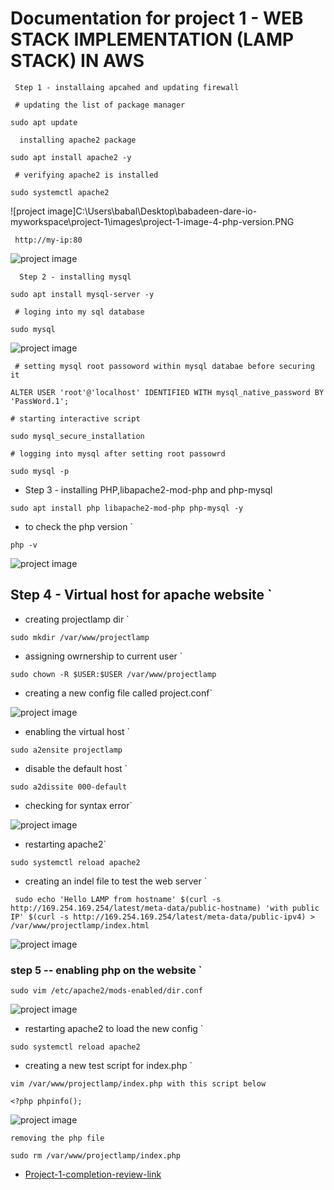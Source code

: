 # Documentation for project 1 - WEB STACK IMPLEMENTATION (LAMP STACK) IN AWS

` Step 1 - installaing apcahed and updating firewall`

` # updating the list of package manager`

`sudo apt update`

`  installing apache2 package`

`sudo apt install apache2 -y `

` # verifying apache2 is installed`

`sudo systemctl apache2`

![project image]C:\Users\babal\Desktop\babadeen-dare-io-myworkspace\project-1\images\project-1-image-4-php-version.PNG

` http://my-ip:80`

![project image](./images/Project1-Image2-apache-default-page.PNG)

`  Step 2 - installing mysql`

` sudo apt install mysql-server -y `

` # loging into my sql database`

` sudo mysql `

![project image](./images/Project1-Image3-mysql-passoword.PNG)



` # setting mysql root passoword within mysql databae before securing it`

` ALTER USER 'root'@'localhost' IDENTIFIED WITH mysql_native_password BY 'PassWord.1'; `

` # starting interactive script `

` sudo mysql_secure_installation `

` # logging into mysql after setting root passowrd `

` sudo mysql -p `

*  Step 3 - installing PHP,libapache2-mod-php and  php-mysql 

` sudo apt install php libapache2-mod-php php-mysql -y `

*  to check the php version `

` php -v ` 

![project image](./images/project-1-image-4-php-version.PNG)

## Step 4 - Virtual host for apache website `

*  creating projectlamp dir `

`sudo mkdir /var/www/projectlamp`

* assigning owrnership to current user `

` sudo chown -R $USER:$USER /var/www/projectlamp `

*  creating a new config file called project.conf` 

![project image](./images/project-1-image-5-projectlamp-conf.PNG)

*  enabling the virtual host `

` sudo a2ensite projectlamp `

*  disable the default host `

` sudo a2dissite 000-default `

* checking for syntax error`

![project image](./images/project-1-image-6-ena-disab-configtest.PNG)

* restarting apache2`

` sudo systemctl reload apache2 `

*  creating an indel file to test the web server `

` sudo echo 'Hello LAMP from hostname' $(curl -s http://169.254.169.254/latest/meta-data/public-hostname) 'with public IP' $(curl -s http://169.254.169.254/latest/meta-data/public-ipv4) > /var/www/projectlamp/index.html` 


![project image](./images/project-1-image-7-new-website-test-page.PNG)


### step 5 -- enabling php on the website `

` sudo vim /etc/apache2/mods-enabled/dir.conf `

![project image](./images/project-1-image-8-mods-enable-dir-conf.PNG)


*  restarting apache2 to load the new config `

` sudo systemctl reload apache2 `

* creating a new test script for index.php `

`vim /var/www/projectlamp/index.php with this script below `

` <?php
phpinfo(); `

![project image](./images/project-1-image-9-new-php-test-page.PNG)


` removing the php file `

` sudo rm /var/www/projectlamp/index.php `


* [Project-1-completion-review-link](https://github.com/babalola1234/project-1.git)














